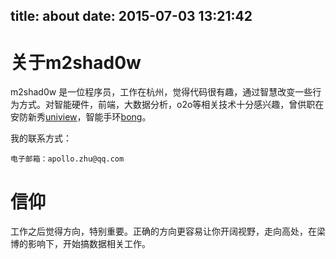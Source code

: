 title: about
date: 2015-07-03 13:21:42
---
# 关于m2shad0w

m2shad0w 是一位程序员，工作在杭州，觉得代码很有趣，通过智慧改变一些行为方式。对智能硬件，前端，大数据分析，o2o等相关技术十分感兴趣，曾供职在安防新秀[uniview](http://www.uniview.com/)，智能手环[bong](http://www.bong.cn)。

我的联系方式：
	
	电子邮箱：apollo.zhu@qq.com

# 信仰

工作之后觉得方向，特别重要。正确的方向更容易让你开阔视野，走向高处，在梁博的影响下，开始搞数据相关工作。